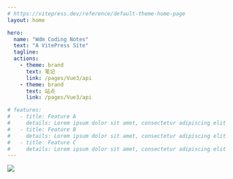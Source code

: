 ```yaml
---
# https://vitepress.dev/reference/default-theme-home-page
layout: home

hero:
  name: "Wdm Coding Notes"
  text: "A VitePress Site"
  tagline: 
  actions:
    - theme: brand
      text: 笔记
      link: /pages/Vue3/api
    - theme: brand
      text: 站点
      link: /pages/Vue3/api

# features:
#   - title: Feature A
#     details: Lorem ipsum dolor sit amet, consectetur adipiscing elit
#   - title: Feature B
#     details: Lorem ipsum dolor sit amet, consectetur adipiscing elit
#   - title: Feature C
#     details: Lorem ipsum dolor sit amet, consectetur adipiscing elit
---
```

<img src="/assets/vite.svg">